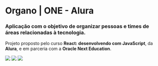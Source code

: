 # Organo | ONE - Alura
### Aplicação com o objetivo de organizar pessoas e times de áreas relacionadas à tecnologia.
Projeto proposto pelo curso <strong>React: desenvolvendo com JavaScript</strong>, da <strong>Alura</strong>, e em parceria com a <strong>Oracle Next Education</strong>.
<div align="left">
  <img src="https://img.shields.io/badge/javascript-%23323330.svg?style=for-the-badge&logo=javascript&logoColor=%23F7DF1E"/>
  <img src="https://img.shields.io/badge/node.js-6DA55F?style=for-the-badge&logo=node.js&logoColor=white"/>
  <img src="https://img.shields.io/badge/react-%2320232a.svg?style=for-the-badge&logo=react&logoColor=%2361DAFB"/>
</div>

<br>